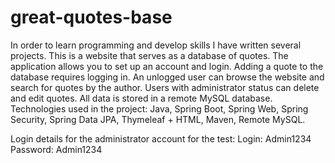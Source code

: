 # great-quotes-base

In order to learn programming and develop skills I have
written several projects.
This is a website that serves as a database of quotes. The
application allows you to set up an account and login. Adding
a quote to the database requires logging in. An unlogged user
can browse the website and search for quotes by the author.
Users with administrator status can delete and edit quotes. All
data is stored in a remote MySQL database.
Technologies used in the project: Java, Spring Boot, Spring
Web, Spring Security, Spring Data JPA, Thymeleaf + HTML,
Maven, Remote MySQL.

Login details for the administrator account for the test: Login: Admin1234 Password: Admin1234
